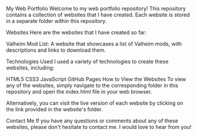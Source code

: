My Web Portfolio
Welcome to my web portfolio repository! This repository contains a collection of websites that I have created. Each website is stored in a separate folder within this repository.

Websites
Here are the websites that I have created so far:

Valheim Mod List: A website that showcases a list of Valheim mods, with descriptions and links to download them.

Technologies Used
I used a variety of technologies to create these websites, including:

HTML5
CSS3
JavaScript
GitHub Pages
How to View the Websites
To view any of the websites, simply navigate to the corresponding folder in this repository and open the index.html file in your web browser.

Alternatively, you can visit the live version of each website by clicking on the link provided in the website's folder.

Contact Me
If you have any questions or comments about any of these websites, please don't hesitate to contact me. I would love to hear from you!
